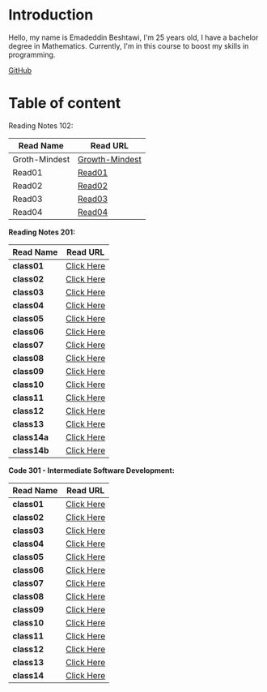 # Introduction

Hello, my name is Emadeddin Beshtawi, I'm 25 years old, I have a bachelor degree in Mathematics. Currently, I'm in this course to boost my skills in programming.

[GitHub](https://github.com/Emadeddin-Beshtawi)


# Table of content

Reading Notes 102:


|  Read Name  |   Read URL  |
|---            |--------         |
| Groth-Mindest |  [Growth-Mindest](./Growth-Mindset.md) |
| Read01   |   [Read01](./read01.md)  |
|   Read02 |  [Read02](./read02.md) |
|  Read03 | [Read03](./read03.md)  |
| Read04  |  [Read04](./read04.md) |



**Reading Notes 201:**


Read Name | Read URL
------------ | -------------
**class01** | [Click Here](./class01.md)
**class02** | [Click Here](./class02.md)
**class03** | [Click Here](./class03.md)
**class04** | [Click Here](./class04.md)
**class05** | [Click Here](./class05.md)
**class06** | [Click Here](./class06.md)
**class07** | [Click Here](./class07.md)
**class08** | [Click Here](./class08.md)
**class09** | [Click Here](./class09.md)
**class10** | [Click Here](./class10.md)
**class11** | [Click Here](./class11.md)
**class12** | [Click Here](./class12.md)
**class13** | [Click Here](./class13.md)
**class14a** | [Click Here](./class14a.md)
**class14b** | [Click Here](./class14b.md)



**Code 301 - Intermediate Software Development:**

Read Name | Read URL
------------ | -------------
**class01** | [Click Here](./301/class01.md)
**class02** | [Click Here](./301/class02.md)
**class03** | [Click Here](./301/class03.md)
**class04** | [Click Here](./301/class04.md)
**class05** | [Click Here](./301/class05.md)
**class06** | [Click Here](./301/class06.md)
**class07** | [Click Here](./301/class07.md)
**class08** | [Click Here](./301/class08.md)
**class09** | [Click Here](./301/class09.md)
**class10** | [Click Here](./301/class10.md)
**class11** | [Click Here](./301/class11.md)
**class12** | [Click Here](./301/class12.md)
**class13** | [Click Here](301/class13.md)
**class14** | [Click Here](301/class14.md)

